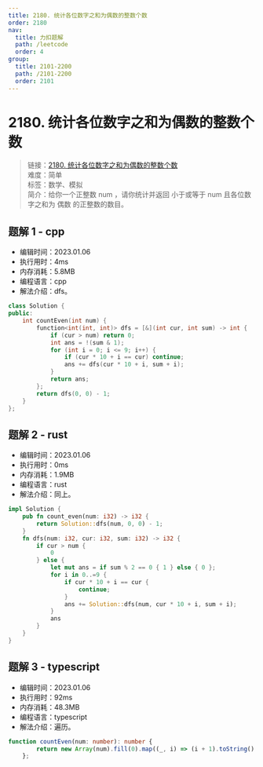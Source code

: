 ```yaml
---
title: 2180. 统计各位数字之和为偶数的整数个数
order: 2180
nav:
  title: 力扣题解
  path: /leetcode
  order: 4
group:
  title: 2101-2200
  path: /2101-2200
  order: 2101
---
```


# 2180. 统计各位数字之和为偶数的整数个数
    
> 链接：[2180. 统计各位数字之和为偶数的整数个数](/leetcode.cn/problems/count-integers-with-even-digit-sum/)  
> 难度：简单  
> 标签：数学、模拟  
> 简介：给你一个正整数 num ，请你统计并返回 小于或等于 num 且各位数字之和为 偶数 的正整数的数目。
      
## 题解 1 - cpp
- 编辑时间：2023.01.06
- 执行用时：4ms
- 内存消耗：5.8MB
- 编程语言：cpp
- 解法介绍：dfs。
```cpp
class Solution {
public:
    int countEven(int num) {
        function<int(int, int)> dfs = [&](int cur, int sum) -> int {
            if (cur > num) return 0;
            int ans = !(sum & 1);
            for (int i = 0; i <= 9; i++) {
                if (cur * 10 + i == cur) continue;
                ans += dfs(cur * 10 + i, sum + i);
            }
            return ans;
        };
        return dfs(0, 0) - 1;
    }
};
```

## 题解 2 - rust
- 编辑时间：2023.01.06
- 执行用时：0ms
- 内存消耗：1.9MB
- 编程语言：rust
- 解法介绍：同上。
```rust
impl Solution {
    pub fn count_even(num: i32) -> i32 {
        return Solution::dfs(num, 0, 0) - 1;
    }
    fn dfs(num: i32, cur: i32, sum: i32) -> i32 {
        if cur > num {
            0
        } else {
            let mut ans = if sum % 2 == 0 { 1 } else { 0 };
            for i in 0..=9 {
                if cur * 10 + i == cur {
                    continue;
                }
                ans += Solution::dfs(num, cur * 10 + i, sum + i);
            }
            ans
        }
    }
}
```

## 题解 3 - typescript
- 编辑时间：2023.01.06
- 执行用时：92ms
- 内存消耗：48.3MB
- 编程语言：typescript
- 解法介绍：遍历。
```typescript
function countEven(num: number): number {
        return new Array(num).fill(0).map((_, i) => (i + 1).toString().split('').map(v => +v).reduce((sum, cur) => sum + cur, 0)).reduce((sum, cur) => sum + Number(cur % 2 == 0), 0)
    };
```

      